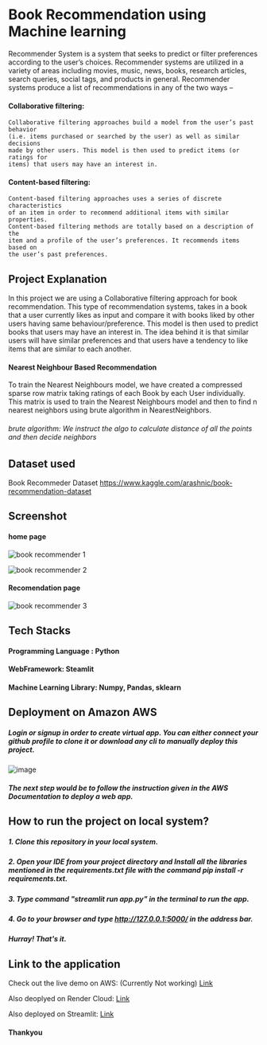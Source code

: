 
# Book Recommendation using Machine learning

Recommender System is a system that seeks to predict or filter preferences
according to the user’s choices. Recommender systems are utilized in a variety
of areas including movies, music, news, books, research articles, search queries,
social tags, and products in general. 
Recommender systems produce a list of recommendations in any of the two ways – 
 

#### Collaborative filtering: 

    Collaborative filtering approaches build a model from the user’s past behavior
    (i.e. items purchased or searched by the user) as well as similar decisions 
    made by other users. This model is then used to predict items (or ratings for
    items) that users may have an interest in.

#### Content-based filtering:

    Content-based filtering approaches uses a series of discrete characteristics 
    of an item in order to recommend additional items with similar properties. 
    Content-based filtering methods are totally based on a description of the 
    item and a profile of the user’s preferences. It recommends items based on 
    the user’s past preferences.


## Project Explanation

In this project we are using a Collaborative filtering approach for book recommendation.
This type of recommendation systems, takes in a book that a user currently likes 
as input and compare it with books liked by other users having same behaviour/preference. This model is 
then used to predict books that users may have an interest in.
The idea behind it is that similar users will have similar preferences and that 
users have a tendency to like items that are similar to each another.


#### Nearest Neighbour Based Recommendation

To train the Nearest Neighbours model, we have created a compressed sparse row 
matrix taking ratings of each Book by each User individually. This matrix is 
used to train the Nearest Neighbours model and then to find n nearest neighbors 
using brute algorithm in NearestNeighbors.

###### brute algorithm:  We instruct the algo to calculate distance of all the points and then decide neighbors

## Dataset used

Book Recommeder Dataset 
https://www.kaggle.com/arashnic/book-recommendation-dataset
## Screenshot

#### home page

![book recommender 1](https://user-images.githubusercontent.com/93968656/141471168-e5f0aff8-4b47-4bcf-be99-10676a34629a.png)


![book recommender 2](https://user-images.githubusercontent.com/93968656/141471191-61d3ea4d-f4a0-4434-a1f6-04a445952e2f.png)

#### Recomendation page
![book recommender 3](https://user-images.githubusercontent.com/93968656/141471209-880b8106-4207-463f-81cf-8169093305a7.png)


## Tech Stacks

#### Programming Language : Python

#### WebFramework: Steamlit

#### Machine Learning Library: Numpy, Pandas, sklearn

## Deployment on Amazon AWS

##### Login or signup in order to create virtual app. You can either connect your github profile to clone it or download any cli to manually deploy this project.

![image](https://user-images.githubusercontent.com/93968656/218164463-e505b522-05a1-4ec6-8339-29cbe8a4f795.png)


##### The next step would be to follow the instruction given in the AWS Documentation to deploy a web app.

## How to run the project on local system?

   ##### 1. Clone this repository in your local system.
   ##### 2. Open your IDE from your project directory and Install all the libraries mentioned in the requirements.txt file with the command pip install -r requirements.txt.
   ##### 3. Type command "streamlit run app.py" in the terminal to run the app.
   ##### 4. Go to your browser and type http://127.0.0.1:5000/ in the address bar.
   ##### Hurray! That's it.


## Link to the application 

Check out the live demo on AWS: (Currently Not working)
[Link](http://52.90.15.7:8501/)

Also deoplyed on Render Cloud: [Link](https://book-recommender-system-i3st.onrender.com/)

Also deployed on Streamlit: [Link](https://adilcr01-book-recommender-system-app-h7j7de.streamlit.app/)

#### Thankyou
